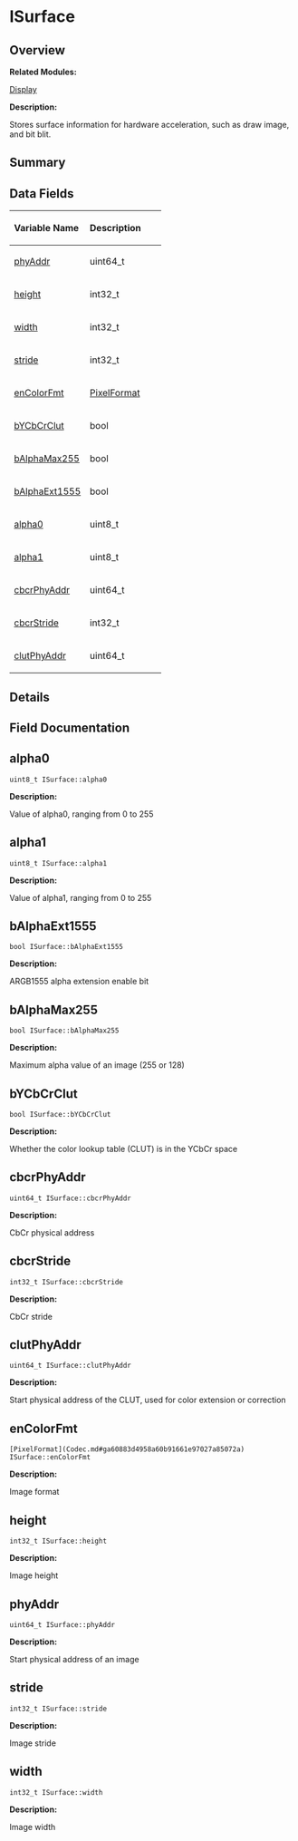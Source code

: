 # ISurface<a name="ZH-CN_TOPIC_0000001055518092"></a>

## **Overview**<a name="section77468637093531"></a>

**Related Modules:**

[Display](Display.md)

**Description:**

Stores surface information for hardware acceleration, such as draw image, and bit blit. 

## **Summary**<a name="section1578109880093531"></a>

## Data Fields<a name="pub-attribs"></a>

<a name="table2101552479093531"></a>
<table><thead align="left"><tr id="row1374822588093531"><th class="cellrowborder" valign="top" width="50%" id="mcps1.1.3.1.1"><p id="p1433976373093531"><a name="p1433976373093531"></a><a name="p1433976373093531"></a>Variable Name</p>
</th>
<th class="cellrowborder" valign="top" width="50%" id="mcps1.1.3.1.2"><p id="p480426308093531"><a name="p480426308093531"></a><a name="p480426308093531"></a>Description</p>
</th>
</tr>
</thead>
<tbody><tr id="row1975690753093531"><td class="cellrowborder" valign="top" width="50%" headers="mcps1.1.3.1.1 "><p id="p702709694093531"><a name="p702709694093531"></a><a name="p702709694093531"></a><a href="ISurface.md#aeac36e064994bcf2f2f1acc4b0f6a1ea">phyAddr</a></p>
</td>
<td class="cellrowborder" valign="top" width="50%" headers="mcps1.1.3.1.2 "><p id="p1595665026093531"><a name="p1595665026093531"></a><a name="p1595665026093531"></a>uint64_t&nbsp;</p>
</td>
</tr>
<tr id="row771586060093531"><td class="cellrowborder" valign="top" width="50%" headers="mcps1.1.3.1.1 "><p id="p1000998757093531"><a name="p1000998757093531"></a><a name="p1000998757093531"></a><a href="ISurface.md#ae68d2e393fe150b1bde8c312c36945c6">height</a></p>
</td>
<td class="cellrowborder" valign="top" width="50%" headers="mcps1.1.3.1.2 "><p id="p517024595093531"><a name="p517024595093531"></a><a name="p517024595093531"></a>int32_t&nbsp;</p>
</td>
</tr>
<tr id="row28891287093531"><td class="cellrowborder" valign="top" width="50%" headers="mcps1.1.3.1.1 "><p id="p1065052171093531"><a name="p1065052171093531"></a><a name="p1065052171093531"></a><a href="ISurface.md#a3cc2e909bab924936e8273a237ddbb65">width</a></p>
</td>
<td class="cellrowborder" valign="top" width="50%" headers="mcps1.1.3.1.2 "><p id="p1259781867093531"><a name="p1259781867093531"></a><a name="p1259781867093531"></a>int32_t&nbsp;</p>
</td>
</tr>
<tr id="row1420795017093531"><td class="cellrowborder" valign="top" width="50%" headers="mcps1.1.3.1.1 "><p id="p1209673488093531"><a name="p1209673488093531"></a><a name="p1209673488093531"></a><a href="ISurface.md#a61ea4da3897aac944042e60df73554be">stride</a></p>
</td>
<td class="cellrowborder" valign="top" width="50%" headers="mcps1.1.3.1.2 "><p id="p2064065301093531"><a name="p2064065301093531"></a><a name="p2064065301093531"></a>int32_t&nbsp;</p>
</td>
</tr>
<tr id="row1333787393093531"><td class="cellrowborder" valign="top" width="50%" headers="mcps1.1.3.1.1 "><p id="p172889621093531"><a name="p172889621093531"></a><a name="p172889621093531"></a><a href="ISurface.md#a260d540d41736284edc5a27c1ff46963">enColorFmt</a></p>
</td>
<td class="cellrowborder" valign="top" width="50%" headers="mcps1.1.3.1.2 "><p id="p850338836093531"><a name="p850338836093531"></a><a name="p850338836093531"></a><a href="Codec.md#ga60883d4958a60b91661e97027a85072a">PixelFormat</a>&nbsp;</p>
</td>
</tr>
<tr id="row1621633371093531"><td class="cellrowborder" valign="top" width="50%" headers="mcps1.1.3.1.1 "><p id="p484630293093531"><a name="p484630293093531"></a><a name="p484630293093531"></a><a href="ISurface.md#ad2693b11b0cefeed40070364f9e31e84">bYCbCrClut</a></p>
</td>
<td class="cellrowborder" valign="top" width="50%" headers="mcps1.1.3.1.2 "><p id="p293511898093531"><a name="p293511898093531"></a><a name="p293511898093531"></a>bool&nbsp;</p>
</td>
</tr>
<tr id="row676301000093531"><td class="cellrowborder" valign="top" width="50%" headers="mcps1.1.3.1.1 "><p id="p564589565093531"><a name="p564589565093531"></a><a name="p564589565093531"></a><a href="ISurface.md#a17f87b9850f83633f427eeceb74c93a7">bAlphaMax255</a></p>
</td>
<td class="cellrowborder" valign="top" width="50%" headers="mcps1.1.3.1.2 "><p id="p955676931093531"><a name="p955676931093531"></a><a name="p955676931093531"></a>bool&nbsp;</p>
</td>
</tr>
<tr id="row41002544093531"><td class="cellrowborder" valign="top" width="50%" headers="mcps1.1.3.1.1 "><p id="p1829266267093531"><a name="p1829266267093531"></a><a name="p1829266267093531"></a><a href="ISurface.md#a9d9ba9ee72ae25c0e84bfba10fe52f9a">bAlphaExt1555</a></p>
</td>
<td class="cellrowborder" valign="top" width="50%" headers="mcps1.1.3.1.2 "><p id="p2017820989093531"><a name="p2017820989093531"></a><a name="p2017820989093531"></a>bool&nbsp;</p>
</td>
</tr>
<tr id="row211353025093531"><td class="cellrowborder" valign="top" width="50%" headers="mcps1.1.3.1.1 "><p id="p1198919755093531"><a name="p1198919755093531"></a><a name="p1198919755093531"></a><a href="ISurface.md#ac2aa13d6c25df5d1a1fcfa92da425d29">alpha0</a></p>
</td>
<td class="cellrowborder" valign="top" width="50%" headers="mcps1.1.3.1.2 "><p id="p807663949093531"><a name="p807663949093531"></a><a name="p807663949093531"></a>uint8_t&nbsp;</p>
</td>
</tr>
<tr id="row399389261093531"><td class="cellrowborder" valign="top" width="50%" headers="mcps1.1.3.1.1 "><p id="p2105545223093531"><a name="p2105545223093531"></a><a name="p2105545223093531"></a><a href="ISurface.md#a4fd217bfeb9d0a73992c797a900ba632">alpha1</a></p>
</td>
<td class="cellrowborder" valign="top" width="50%" headers="mcps1.1.3.1.2 "><p id="p1970331055093531"><a name="p1970331055093531"></a><a name="p1970331055093531"></a>uint8_t&nbsp;</p>
</td>
</tr>
<tr id="row1136911060093531"><td class="cellrowborder" valign="top" width="50%" headers="mcps1.1.3.1.1 "><p id="p1466106312093531"><a name="p1466106312093531"></a><a name="p1466106312093531"></a><a href="ISurface.md#adc8bc02eb42a881adf57caf06ddff243">cbcrPhyAddr</a></p>
</td>
<td class="cellrowborder" valign="top" width="50%" headers="mcps1.1.3.1.2 "><p id="p850433995093531"><a name="p850433995093531"></a><a name="p850433995093531"></a>uint64_t&nbsp;</p>
</td>
</tr>
<tr id="row578373665093531"><td class="cellrowborder" valign="top" width="50%" headers="mcps1.1.3.1.1 "><p id="p2082248186093531"><a name="p2082248186093531"></a><a name="p2082248186093531"></a><a href="ISurface.md#a835f95df55db296dbf92061da1aa9627">cbcrStride</a></p>
</td>
<td class="cellrowborder" valign="top" width="50%" headers="mcps1.1.3.1.2 "><p id="p564567463093531"><a name="p564567463093531"></a><a name="p564567463093531"></a>int32_t&nbsp;</p>
</td>
</tr>
<tr id="row1256661903093531"><td class="cellrowborder" valign="top" width="50%" headers="mcps1.1.3.1.1 "><p id="p226955095093531"><a name="p226955095093531"></a><a name="p226955095093531"></a><a href="ISurface.md#a98bca93c426df8030c0a67b8fba02525">clutPhyAddr</a></p>
</td>
<td class="cellrowborder" valign="top" width="50%" headers="mcps1.1.3.1.2 "><p id="p289686027093531"><a name="p289686027093531"></a><a name="p289686027093531"></a>uint64_t&nbsp;</p>
</td>
</tr>
</tbody>
</table>

## **Details**<a name="section670846132093531"></a>

## **Field Documentation**<a name="section2027447232093531"></a>

## alpha0<a name="ac2aa13d6c25df5d1a1fcfa92da425d29"></a>

```
uint8_t ISurface::alpha0
```

 **Description:**

Value of alpha0, ranging from 0 to 255 

## alpha1<a name="a4fd217bfeb9d0a73992c797a900ba632"></a>

```
uint8_t ISurface::alpha1
```

 **Description:**

Value of alpha1, ranging from 0 to 255 

## bAlphaExt1555<a name="a9d9ba9ee72ae25c0e84bfba10fe52f9a"></a>

```
bool ISurface::bAlphaExt1555
```

 **Description:**

ARGB1555 alpha extension enable bit 

## bAlphaMax255<a name="a17f87b9850f83633f427eeceb74c93a7"></a>

```
bool ISurface::bAlphaMax255
```

 **Description:**

Maximum alpha value of an image \(255 or 128\) 

## bYCbCrClut<a name="ad2693b11b0cefeed40070364f9e31e84"></a>

```
bool ISurface::bYCbCrClut
```

 **Description:**

Whether the color lookup table \(CLUT\) is in the YCbCr space 

## cbcrPhyAddr<a name="adc8bc02eb42a881adf57caf06ddff243"></a>

```
uint64_t ISurface::cbcrPhyAddr
```

 **Description:**

CbCr physical address 

## cbcrStride<a name="a835f95df55db296dbf92061da1aa9627"></a>

```
int32_t ISurface::cbcrStride
```

 **Description:**

CbCr stride 

## clutPhyAddr<a name="a98bca93c426df8030c0a67b8fba02525"></a>

```
uint64_t ISurface::clutPhyAddr
```

 **Description:**

Start physical address of the CLUT, used for color extension or correction 

## enColorFmt<a name="a260d540d41736284edc5a27c1ff46963"></a>

```
[PixelFormat](Codec.md#ga60883d4958a60b91661e97027a85072a) ISurface::enColorFmt
```

 **Description:**

Image format 

## height<a name="ae68d2e393fe150b1bde8c312c36945c6"></a>

```
int32_t ISurface::height
```

 **Description:**

Image height 

## phyAddr<a name="aeac36e064994bcf2f2f1acc4b0f6a1ea"></a>

```
uint64_t ISurface::phyAddr
```

 **Description:**

Start physical address of an image 

## stride<a name="a61ea4da3897aac944042e60df73554be"></a>

```
int32_t ISurface::stride
```

 **Description:**

Image stride 

## width<a name="a3cc2e909bab924936e8273a237ddbb65"></a>

```
int32_t ISurface::width
```

 **Description:**

Image width 

